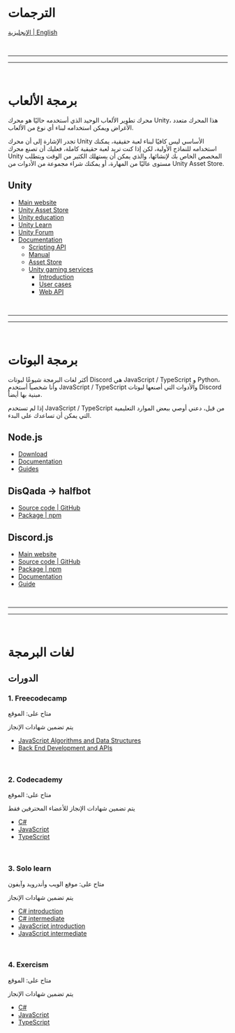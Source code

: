 # الترجمات

[الإنجليزية | English](resources.md)

<br>

---
---

<br>

# برمجة الألعاب

محرك تطوير الألعاب الوحيد الذي أستخدمه حاليًا هو محرك Unity، هذا المحرك متعدد الأغراض ويمكن استخدامه لبناء أي نوع من الألعاب.

تجدر الإشارة إلى أن محرك Unity الأساسي ليس كافيًا لبناء لعبة حقيقية، يمكنك استخدامه للنماذج الأولية، لكن إذا كنت تريد لعبة حقيقية كاملة، فعليك أن تصنع محرك Unity المخصص الخاص بك لإنشائها، والذي يمكن أن يستهلك الكثير من الوقت ويتطلب مستوى عاليًا من المهارة، أو يمكنك شراء مجموعة من الأدوات من Unity Asset Store.

## Unity

- [Main website](https://unity.com/)
- [Unity Asset Store](https://assetstore.unity.com/)
- [Unity education](https://unity.com/learn)
- [Unity Learn](https://learn.unity.com/)
- [Unity Forum](https://forum.unity.com/)
- [Documentation](https://docs.unity.com/)
  - [Scripting API](https://docs.unity3d.com/ScriptReference/)
  - [Manual](https://docs.unity3d.com/Manual/index.html)
  - [Asset Store](https://docs.unity3d.com/Manual/AssetStore.html)
  - [Unity gaming services](https://dashboard.unity3d.com/gaming)
    - [Introduction](https://docs.unity.com/ugs-overview/en/manual/unity-gaming-services-home)
    - [User cases](https://docs.unity.com/ugs-use-cases/en/manual/Welcome)
    - [Web API](https://services.docs.unity.com/)

<br>

---
---

<br>

# برمجة البوتات

أكثر لغات البرمجة شيوعًا لبوتات Discord هي JavaScript / TypeScript و Python، وأنا شخصياً أستخدم JavaScript / TypeScript والأدوات التي أصنعها لبوتات Discord مبنية بها أيضاً.

إذا لم تستخدم JavaScript / TypeScript من قبل، دعني أوصي ببعض الموارد التعليمية التي يمكن أن تساعدك على البدء.

## Node.js

- [Download](https://nodejs.org/en/download)
- [Documentation](https://nodejs.org/en/docs)
- [Guides](https://nodejs.org/en/docs/guides)

## DisQada -> halfbot

- [Source code | GitHub](https://github.com/DisQada/halfbot)
- [Package | npm](https://www.npmjs.com/package/@disqada/halfbot)

## Discord.js

- [Main website](https://discord.js.org/)
- [Source code | GitHub](https://github.com/discordjs/discord.js)
- [Package | npm](https://www.npmjs.com/package/discord.js)
- [Documentation](https://discord.js.org/#/docs/discord.js/main/general/welcome)
- [Guide](https://discordjs.guide/#before-you-begin)

<br>

---
---

<br>

# لغات البرمجة

## الدورات

### **1. Freecodecamp**

متاح على: الموقع

يتم تضمين شهادات الإنجاز

- [JavaScript Algorithms and Data Structures](https://www.freecodecamp.org/learn/javascript-algorithms-and-data-structures/)
- [Back End Development and APIs](https://www.freecodecamp.org/learn/back-end-development-and-apis/)

<br>

### **2. Codecademy**

متاح على: الموقع

يتم تضمين شهادات الإنجاز للأعضاء المحترفين فقط

- [C#](https://www.pntrac.com/t/2-468126-294213-213588)
- [JavaScript](https://www.pntra.com/t/2-468117-294213-213588)
- [TypeScript](https://www.pntra.com/t/2-468138-294213-213588)

<br>

### **3. Solo learn**

متاح على: موقع الويب وأندرويد وآيفون

يتم تضمين شهادات الإنجاز

- [C# introduction](https://www.sololearn.com/learn/courses/c-sharp-introduction)
- [C# intermediate](https://www.sololearn.com/learn/courses/c-sharp-intermediate)
- [JavaScript introduction](https://www.sololearn.com/learn/courses/javascript-introduction)
- [JavaScript intermediate](https://www.sololearn.com/learn/courses/javascript-intermediate)

<br>

### **4. Exercism**

متاح على: الموقع

يتم تضمين شهادات الإنجاز

- [C#](https://exercism.org/tracks/csharp)
- [JavaScript](https://exercism.org/tracks/javascript)
- [TypeScript](https://exercism.org/tracks/typescript)
